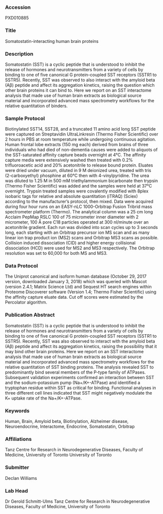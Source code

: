 ### Accession
PXD010885

### Title
Somatostatin-interacting human brain proteins

### Description
Somatostatin (SST) is a cyclic peptide that is understood to inhibit the release of hormones and neurotransmitters from a variety of cells by binding to one of five canonical G protein-coupled SST receptors (SSTR1 to SSTR5). Recently, SST was observed to also interact with the amyloid beta (Aβ) peptide and affect its aggregation kinetics, raising the question which other brain proteins it can bind to. Here we report on an SST interactome analysis that made use of human brain extracts as biological source material and incorporated advanced mass spectrometry workflows for the relative quantitation of binders.

### Sample Protocol
Biotinylated SST14, SST28, and a truncated 11 amino acid long SST peptide were captured on Streptavidin UltraLinkresin (Thermo Fisher Scientific) over 2 hours in PBS at room temperature while undergoing continuous agitation. Human frontal lobe extracts (150 mg each) derived from brains of three individuals who had died of non-dementia causes were added to aliquots of the SST-saturated affinity capture beads overnight at 4°C. The affinity capture media were extensively washed then treated with 0.2% trifluoroacetic acid and 20% acetonitrile to release bound protein.  Eluates were dried under vacuum, diluted in 9 M deionized urea, treated with tris (2-carboxyethyl) phosphine at 60°C then with 4-vinylpyridine.  The urea was diluted to 1.25 M in 500 mM triethylammonium bicarbonate then trypsin (Thermo Fisher Scientific) was added and the samples were held at 37°C overnight.  Trypsin treated samples were covalently modified with 8plex isobaric tags for relative and absolute quantitation (iTRAQ) (Sciex) according to the manufacturer’s protocol, then mixed. Data were acquired during four hour runs on an EASY-nLC 1000-Orbitrap Fusion Tribrid mass spectrometer platform (Thermo). The analytical column was a 25 cm long Acclaim PepMap RSLC 100 of 75 micrometer inner diameter with 2 micrometer, 100 Å pore C18 particles operated at 300 nl/minute over an acetonitrile gradient. Each run was divided into scan cycles up to 3 seconds long, each starting with an Orbitrap precursor ion MS scan and as many linear ion trap product ion (MS2) scans and Orbitrap MS3 scans as possible.  Collision induced dissociation (CID) and higher energy collisional dissociation (HCD) were used for MS2 and MS3 respectively. The Orbitrap resolution was set to 60,000 for both MS and MS3.

### Data Protocol
The Uniprot canonical and isoform human database (October 29, 2017 version, downloaded January 3, 2018) which was queried with Mascot (version 2.4.1; Matrix Science Ltd) and Sequest HT search engines within Proteome Discoverer software (Version 1.4; Thermo Fisher Scientific) using the affinity capture eluate data. Cut off scores were estimated by the Percolator algorithm.

### Publication Abstract
Somatostatin (SST) is a cyclic peptide that is understood to inhibit the release of hormones and neurotransmitters from a variety of cells by binding to one of five canonical G protein-coupled SST receptors (SSTR1 to SSTR5). Recently, SST was also observed to interact with the amyloid beta (A&#x3b2;) peptide and affect its aggregation kinetics, raising the possibility that it may bind other brain proteins. Here we report on an SST interactome analysis that made use of human brain extracts as biological source material and incorporated advanced mass spectrometry workflows for the relative quantitation of SST binding proteins. The analysis revealed SST to predominantly bind several members of the P-type family of ATPases. Subsequent validation experiments confirmed an interaction between SST and the sodium-potassium pump (Na+/K+-ATPase) and identified a tryptophan residue within SST as critical for binding. Functional analyses in three different cell lines indicated that SST might negatively modulate the K+ uptake rate of the Na+/K+-ATPase.

### Keywords
Human, Brain, Amyloid beta, Biotinylation, Alzheimer disease, Neuroendocrine, Interactome, Endocrine, Somatostatin, Orbitrap

### Affiliations
Tanz Centre for Research in Neurodegenerative Diseases, Faculty of Medicine, University of Toronto
University of Toronto

### Submitter
Declan Williams

### Lab Head
Dr Gerold Schmitt-Ulms
Tanz Centre for Research in Neurodegenerative Diseases, Faculty of Medicine, University of Toronto



